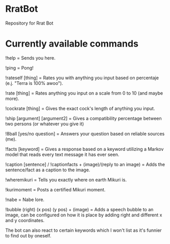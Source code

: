 # RratBot
Repository for Rrat Bot

# Currently available commands
!help = Sends you here.

!ping = Pong!

!rateself [thing] = Rates you with anything you input based on percentaje (e.j. "Terra is 100% awoo").

!rate [thing] = Rates anything you input on a scale from 0 to 10 (and maybe more).

!cockrate [thing] = Gives the exact cock's length of anything you input.

!ship [argument] [argument2] = Gives a compatibility percentage between two persons (or whatever you give it)

!8ball [yes/no question] = Answers your question based on reliable sources (me).

!facts [keyword] = Gives a response based on a keyword utilizing a Markov model that reads every text
message it has ever seen.

!caption [sentence] / !captionfacts + (image)/(reply to an image) = Adds the sentence/fact as a caption to the image.

!wheremikuri = Tells you exactly where on earth Mikuri is.

!kurimoment = Posts a certified Mikuri moment.

!nabe = Nabe lore.

!bubble (right) (x pos) (y pos) + (image) = Adds a speech bubble to an image, can be configured on how it is place by adding right and different x and y coordinates.

The bot can also react to certain keywords which I won't list as it's funnier to find out by oneself.
